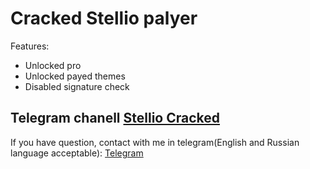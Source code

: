 # Cracked Stellio palyer

Features:
* Unlocked pro
* Unlocked payed themes
* Disabled signature check

Telegram chanell [Stellio Cracked](https://t.me/StellioCracked)
--------
If you have question, contact with me in telegram(English and Russian language acceptable): [Telegram](https://t.me/PepePower)
